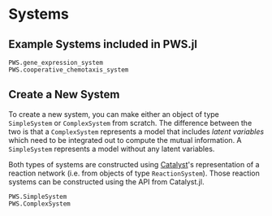 
# Systems

## Example Systems included in PWS.jl

```@docs
PWS.gene_expression_system
PWS.cooperative_chemotaxis_system
```

## Create a New System

To create a new system, you can make either an object of type `SimpleSystem` or
`ComplexSystem` from scratch. The difference between the two is that a 
`ComplexSystem` represents a model that includes *latent variables* which need to be integrated
out to compute the mutual information. A `SimpleSystem` represents a model without
any latent variables.

Both types of systems are constructed using [Catalyst](https://catalyst.sciml.ai/)'s representation
of a reaction network (i.e. from objects of type `ReactionSystem`). Those reaction systems can be
constructed using the API from Catalyst.jl.


```@docs
PWS.SimpleSystem
PWS.ComplexSystem
```
